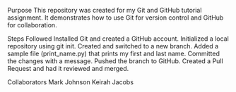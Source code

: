 Purpose
This repository was created for my Git and GitHub tutorial assignment.
It demonstrates how to use Git for version control and GitHub for collaboration.

Steps Followed
Installed Git and created a GitHub account.
Initialized a local repository using git init.
Created and switched to a new branch.
Added a sample file (print_name.py) that prints my first and last name.
Committed the changes with a message.
Pushed the branch to GitHub.
Created a Pull Request and had it reviewed and merged.

Collaborators
Mark Johnson
Keirah Jacobs
